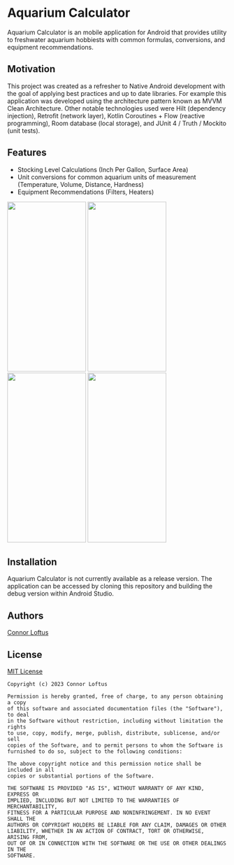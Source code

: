 # Aquarium Calculator

Aquarium Calculator is an mobile application for Android that provides utility to freshwater aquarium hobbiests with common formulas, conversions, and equipment recommendations.

## Motivation

This project was created as a refresher to Native Android development with the goal of applying best practices and up to date libraries. For example this application was developed using the architecture pattern known as MVVM Clean Architecture. Other notable technologies used were Hilt (dependency injection), Retrofit (network layer), Kotlin Coroutines + Flow (reactive programming), Room database (local storage), and JUnit 4 / Truth / Mockito (unit tests).

## Features

* Stocking Level Calculations (Inch Per Gallon, Surface Area)
* Unit conversions for common aquarium units of measurement (Temperature, Volume, Distance, Hardness)
* Equipment Recommendations (Filters, Heaters)

<img src="https://github.com/connorlof/aquarium_calculator/assets/14317057/b5206730-006c-4811-a70f-03b38f8cb940" width="180" height="388" />
<img src="https://github.com/connorlof/aquarium_calculator/assets/14317057/4711c3bb-1cc6-42da-bbe4-789f355a6be8" width="180" height="388" />
<img src="https://github.com/connorlof/aquarium_calculator/assets/14317057/75b255f4-98d5-4cfb-a964-ef98f916ada1" width="180" height="388" />
<img src="https://github.com/connorlof/aquarium_calculator/assets/14317057/2715ff34-750f-407f-a794-70626fed4c53" width="180" height="388" />

## Installation

Aquarium Calculator is not currently available as a release version. The application can be accessed by cloning this repository and building the debug version within Android Studio.

## Authors

[Connor Loftus](https://github.com/connorlof)

## License

[MIT License](https://choosealicense.com/licenses/mit/)

	Copyright (c) 2023 Connor Loftus

	Permission is hereby granted, free of charge, to any person obtaining a copy
	of this software and associated documentation files (the "Software"), to deal
	in the Software without restriction, including without limitation the rights
	to use, copy, modify, merge, publish, distribute, sublicense, and/or sell
	copies of the Software, and to permit persons to whom the Software is
	furnished to do so, subject to the following conditions:

	The above copyright notice and this permission notice shall be included in all
	copies or substantial portions of the Software.

	THE SOFTWARE IS PROVIDED "AS IS", WITHOUT WARRANTY OF ANY KIND, EXPRESS OR
	IMPLIED, INCLUDING BUT NOT LIMITED TO THE WARRANTIES OF MERCHANTABILITY,
	FITNESS FOR A PARTICULAR PURPOSE AND NONINFRINGEMENT. IN NO EVENT SHALL THE
	AUTHORS OR COPYRIGHT HOLDERS BE LIABLE FOR ANY CLAIM, DAMAGES OR OTHER
	LIABILITY, WHETHER IN AN ACTION OF CONTRACT, TORT OR OTHERWISE, ARISING FROM,
	OUT OF OR IN CONNECTION WITH THE SOFTWARE OR THE USE OR OTHER DEALINGS IN THE
	SOFTWARE.

